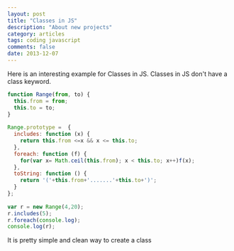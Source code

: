 ```yaml
---
layout: post
title: "Classes in JS"
description: "About new projects"
category: articles
tags: coding javascript
comments: false
date: 2013-12-07
---
```



Here is an interesting example for Classes in JS. Classes in JS don't have a class keyword.

```javascript
function Range(from, to) {
  this.from = from;
  this.to = to;
}
 
Range.prototype =  {
  includes: function (x) {
    return this.from <=x && x <= this.to;
  },
  foreach: function (f) {
    for(var x= Math.ceil(this.from); x < this.to; x++)f(x);
  },
  toString: function () {
    return '('+this.from+'.......'+this.to+')';
  }
};
 
var r = new Range(4,20);
r.includes(5);
r.foreach(console.log);
console.log(r);
```

It is pretty simple and clean way to create a class
